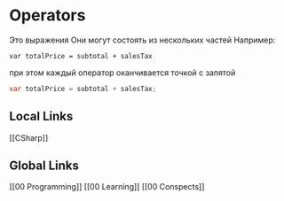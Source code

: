 # Operators
           

Это выражения
Они могут состоять из нескольких частей
Например:
```chsarp
var totalPrice = subtotal + salesTax
```
при этом каждый оператор оканчивается точкой с запятой
```csharp
var totalPrice = subtotal + salesTax; 
```


## Local Links
[[CSharp]]


## Global Links
[[00 Programming]]
[[00 Learning]]
[[00 Conspects]]